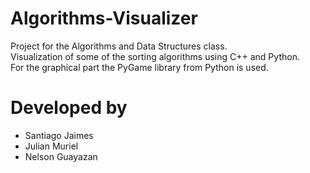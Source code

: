 # Algorithms-Visualizer
Project for the Algorithms and Data Structures class.  
Visualization of some of the sorting algorithms using C++ and Python.  
For the graphical part the PyGame library from Python is used.  
# Developed by
- Santiago Jaimes
- Julian Muriel
- Nelson Guayazan
